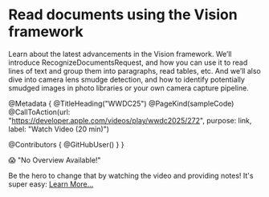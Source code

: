 # Read documents using the Vision framework

Learn about the latest advancements in the Vision framework. We’ll introduce RecognizeDocumentsRequest, and how you can use it to read lines of text and group them into paragraphs, read tables, etc. And we’ll also dive into camera lens smudge detection, and how to identify potentially smudged images in photo libraries or your own camera capture pipeline.

@Metadata {
   @TitleHeading("WWDC25")
   @PageKind(sampleCode)
   @CallToAction(url: "https://developer.apple.com/videos/play/wwdc2025/272", purpose: link, label: "Watch Video (20 min)")

   @Contributors {
      @GitHubUser(<replace this with your GitHub handle>)
   }
}

😱 "No Overview Available!"

Be the hero to change that by watching the video and providing notes! It's super easy:
 [Learn More…](https://wwdcnotes.com/documentation/wwdcnotes/contributing)
